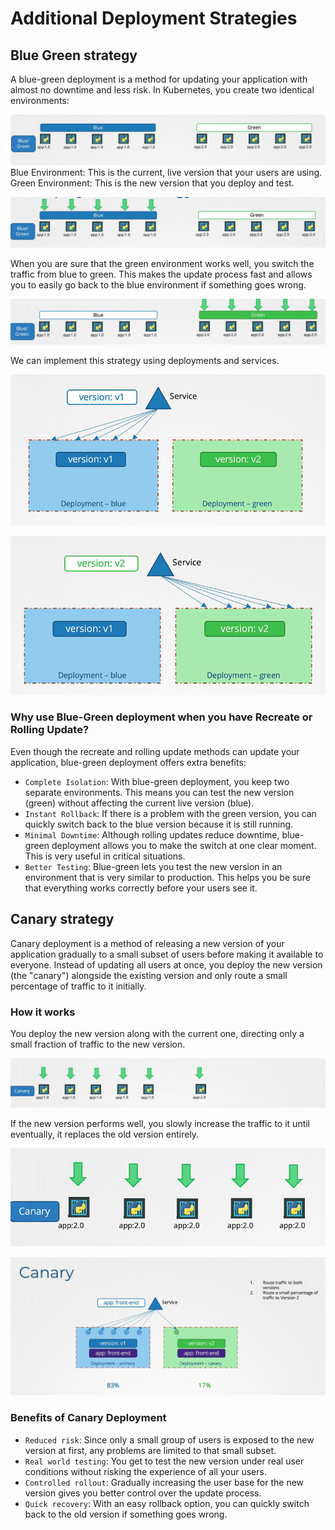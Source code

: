 # Additional Deployment Strategies

## Blue Green strategy

A blue-green deployment is a method for updating your application with almost no downtime and less risk. In Kubernetes, you create two identical environments:

![image info](./assets/k8s_blue_green_strategy.png)
Blue Environment: This is the current, live version that your users are using.
Green Environment: This is the new version that you deploy and test.

![image info](./assets/k8s_blue_green_strategy_2.png)

When you are sure that the green environment works well, you switch the traffic from blue to green. This makes the update process fast and allows you to easily go back to the blue environment if something goes wrong.

![image info](./assets/k8s_blue_green_strategy_3.png)

We can implement this strategy using deployments and services.

![image info](./assets/k8s_blue_green_strategy_4.png)

![image info](./assets/k8s_blue_green_strategy_5.png)

### Why use Blue-Green deployment when you have Recreate or Rolling Update?

Even though the recreate and rolling update methods can update your application, blue-green deployment offers extra benefits:

- `Complete Isolation`: With blue-green deployment, you keep two separate environments. This means you can test the new version (green) without affecting the current live version (blue).
- `Instant Rollback`: If there is a problem with the green version, you can quickly switch back to the blue version because it is still running.
- `Minimal Downtime`: Although rolling updates reduce downtime, blue-green deployment allows you to make the switch at one clear moment. This is very useful in critical situations.
- `Better Testing`: Blue-green lets you test the new version in an environment that is very similar to production. This helps you be sure that everything works correctly before your users see it.

## Canary strategy

Canary deployment is a method of releasing a new version of your application gradually to a small subset of users before making it available to everyone.
Instead of updating all users at once, you deploy the new version (the "canary") alongside the existing version and only route a small percentage of traffic to it initially.

### How it works

You deploy the new version along with the current one, directing only a small fraction of traffic to the new version.

![image info](./assets/k8s_canary_strategy_1.png)

If the new version performs well, you slowly increase the traffic to it until eventually, it replaces the old version entirely.

![image info](./assets/k8s_canary_strategy_2.png)

![image info](./assets/k8s_canary_strategy_3.png)

### Benefits of Canary Deployment

- `Reduced risk`: Since only a small group of users is exposed to the new version at first, any problems are limited to that small subset.
- `Real world testing`: You get to test the new version under real user conditions without risking the experience of all your users.
- `Controlled rollout`: Gradually increasing the user base for the new version gives you better control over the update process.
- `Quick recovery`: With an easy rollback option, you can quickly switch back to the old version if something goes wrong.
